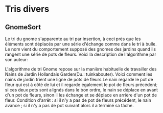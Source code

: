 
# Tris divers #

## GnomeSort ##

Le tri du gnome s'apparente au tri par insertion, à ceci près que les
éléments sont déplacés par une série d'échange comme dans le tri à bulle. Le
nom vient du comportement supposé des gnomes des jardins quand ils rangent
une série de pots de fleurs. Voici la description de l'algorithme par son
auteur:

L'algorithme de tri Gnome repose sur la manière habituelle de travailler des
Nains de Jardin Hollandais Garden(Du.: tuinkabouter). Voici comment les
nains de jardin trient une ligne de pots de fleurs.Le nain regarde le pot de
fleur qui est à côté de lui et il regarde également le pot de fleurs
précédent; si ces deux pots sont alignés dans le bon ordre, le nain se
déplace en avant d'un pot de fleurs, sinon il les échange et se déplace en
arrière d'un pot de fleur. Condition d'arrêt : si il n'y a pas de pot de
fleurs précédent, le nain avance ; si il n'y a pas de pot suivant alors il a
terminé sa tâche.

